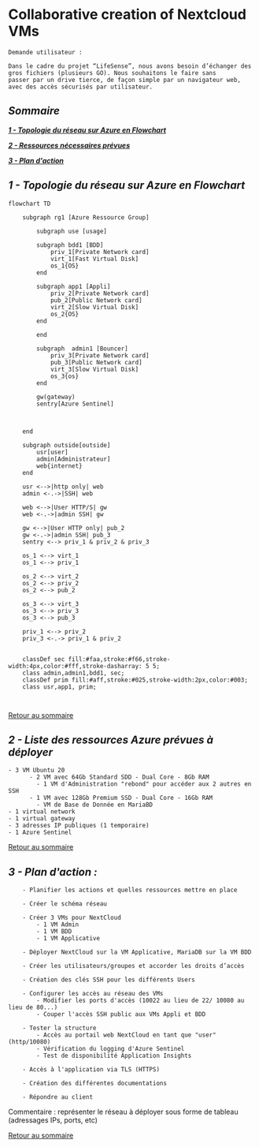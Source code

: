# Collaborative creation of Nextcloud VMs

    Demande utilisateur :

    Dans le cadre du projet “LifeSense”, nous avons besoin d’échanger des gros fichiers (plusieurs GO). Nous souhaitons le faire sans 
    passer par un drive tierce, de façon simple par un navigateur web, avec des accès sécurisés par utilisateur.

## ***Sommaire<a name="home"></a>***

***[1 - Topologie du réseau sur Azure en Flowchart](#NetFlo)*** 

***[2 - Ressources nécessaires prévues](#Res)***

***[3 - Plan d'action](#Actplan)***

## ***1 - Topologie du réseau sur Azure en Flowchart***<a name="NetFlo"></a>

```mermaid
flowchart TD

    subgraph rg1 [Azure Ressource Group]
        
        subgraph use [usage]

        subgraph bdd1 [BDD]
            priv_1[Private Network card]
            virt_1[Fast Virtual Disk]
            os_1{OS}
        end
        
        subgraph app1 [Appli]
            priv_2[Private Network card]
            pub_2[Public Network card]
            virt_2[Slow Virtual Disk]
            os_2{OS}
        end

        end

        subgraph  admin1 [Bouncer]
            priv_3[Private Network card]
            pub_3[Public Network card]
            virt_3[Slow Virtual Disk]
            os_3{os}
        end

        gw(gateway)
        sentry[Azure Sentinel]

        

    end
    
    subgraph outside[outside]
        usr[user]
        admin[Administrateur]
        web{internet}
    end

    usr <-->|http only| web
    admin <-.->|SSH| web
    
    web <-->|User HTTP/S| gw
    web <-.->|admin SSH| gw
    
    gw <-->|User HTTP only| pub_2
    gw <-.->|admin SSH| pub_3
    sentry <--> priv_1 & priv_2 & priv_3
    
    os_1 <--> virt_1
    os_1 <--> priv_1
    
    os_2 <--> virt_2
    os_2 <--> priv_2
    os_2 <--> pub_2

    os_3 <--> virt_3
    os_3 <--> priv_3
    os_3 <--> pub_3

    priv_1 <--> priv_2
    priv_3 <-.-> priv_1 & priv_2
    

    classDef sec fill:#faa,stroke:#f66,stroke-width:4px,color:#fff,stroke-dasharray: 5 5;
    class admin,admin1,bdd1, sec;
    classDef prim fill:#aff,stroke:#025,stroke-width:2px,color:#003;
    class usr,app1, prim;



```

[Retour au sommaire](#home)


## ***2 - Liste des ressources Azure prévues à déployer***<a name=Res></a>

    - 3 VM Ubuntu 20
          - 2 VM avec 64Gb Standard SDD - Dual Core - 8Gb RAM
            - 1 VM d'Administration "rebond" pour accéder aux 2 autres en SSH
          - 1 VM avec 128Gb Premium SSD - Dual Core - 16Gb RAM
            - VM de Base de Donnée en MariaBD
    - 1 virtual network
    - 1 virtual gateway
    - 3 adresses IP publiques (1 temporaire)
    - 1 Azure Sentinel  

[Retour au sommaire](#home)

## ***3 - Plan d'action :<a name="Actplan"></a>***

        - Planifier les actions et quelles ressources mettre en place
 
        - Créer le schéma réseau

        - Créer 3 VMs pour NextCloud
            - 1 VM Admin
            - 1 VM BDD
            - 1 VM Applicative

        - Déployer NextCloud sur la VM Applicative, MariaDB sur la VM BDD

        - Créer les utilisateurs/groupes et accorder les droits d’accès

        - Création des clés SSH pour les différents Users

        - Configurer les accès au réseau des VMs
            - Modifier les ports d'accès (10022 au lieu de 22/ 10080 au lieu de 80...)
            - Couper l'accès SSH public aux VMs Appli et BDD
 
        - Tester la structure
            - Accès au portail web NextCloud en tant que "user" (http/10080)
            - Vérification du logging d'Azure Sentinel
            - Test de disponibilité Application Insights

        - Accès à l'application via TLS (HTTPS)

        - Création des différentes documentations

        - Répondre au client


Commentaire : représenter le réseau à déployer sous forme de tableau (adressages IPs, ports, etc)

[Retour au sommaire](#home)







